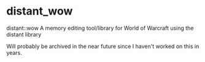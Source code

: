 # distant_wow
distant::wow A memory editing tool/library for World of Warcraft using the distant library

Will probably be archived in the near future since I haven't worked on this in years. 
